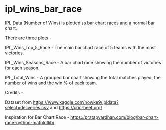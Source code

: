 # ipl_wins_bar_race

IPL Data (Number of Wins) is plotted as bar chart races and a normal bar chart.

There are three plots -

IPL_Wins_Top_5_Race - The main bar chart race of 5 teams with the most victories.

IPL_Wins_Seasons_Race - A bar chart race showing the number of victories for each season.

IPL_Total_Wins - A grouped bar chart showing the total matches played, the number of wins and the win % of each team.

Credits -

Dataset from https://www.kaggle.com/nowke9/ipldata?select=deliveries.csv and https://cricsheet.org/

Inspiration for Bar Chart Race - https://pratapvardhan.com/blog/bar-chart-race-python-matplotlib/


